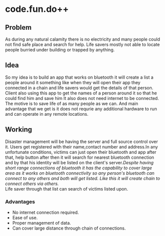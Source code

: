 # code.fun.do++ 

## Problem 
As during any natural calamity there is no electricity and many people could not find safe place and search for help.
Life savers mostly not able to locate people burried under building or trapped by anything. <br />
## Idea 
So my idea is to build an app that works on bluetooth it will create a list a people around it something like when they will open their app they connected in a chain and life savers would get the details of that person.<br />
Client also using this app to get the names of a person around it so that he could find him and save him
It also does not need internet to be connected.<br />
The motive is to save life of as many people as we can. And main advantage that we get is it does not requrie any additional hardware to run and can operate in any remote locations.
## Working 
Disaster management will be having the server and full source control over it. Users get registered with their name,contact number and address.In any unfortunate conditions, victims can just open their bluetooth and app after that, help button after then it will search for nearest bluetooth connection and by that his identity will be listed on the client's server.*Despite having short range connections of bluetooth it has the capability to cover large area as it works on bluetooth connectivity so any person's bluetooth can connect to any others and both will get listed. Like this it will create chain to connect others via others.* <br />
Life saver through that list can search of victims listed upon. <br />
### Advantages
 -  No internet connection required.
 -  Ease of use.
 -  Proper management of data.
 -  Can cover large distance through chain of connections.
